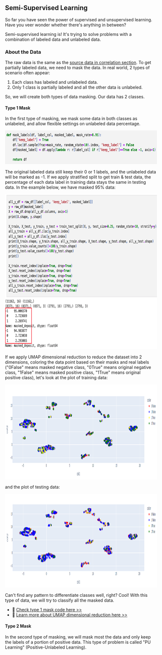 ## Semi-Supervised Learning

So far you have seen the power of supervised and unsupervised learning. Have you veer wonder whether there's anything in between? 

Semi-supervised learning is! It's trying to solve problems with a combination of labeled data and unlabeled data.


### About the Data

The raw data is the same as the [source data in correlation section][1]. To get partially labeled data, we need to mask the data. In real world, 2 types of scenario often appear:
1. Each class has labeled and unlabeled data.
2. Only 1 class is partially labeled and all the other data is unlabeled.

So, we will create both types of data masking. Our data has 2 classes.

#### Type 1 Mask

In the first type of masking, we mask some data in both classes as unlabeled, and allow flexible settings on unlabeled data percentage.

<img src="https://github.com/lady-h-world/My_Garden/blob/main/images/Resplendent_Tree_images/code_type1_mask.png" width="765" height="111" />

The original labeled data still keep their 0 or 1 labels, and the unlabeled data will be marked as -1. If we apply stratified split to get train & test data, the percentage of each data label in training data stays the same in testing data. In the example below, we have masked 95% data:

<img src="https://github.com/lady-h-world/My_Garden/blob/main/images/Resplendent_Tree_images/code_splittraintest_mask1.png" width="820" height="512" />

If we apply UMAP dimensional reduction to reduce the dataset into 2 dimensions, coloring the data point based on their masks and real labels ("0False" means masked negative class, "0True" means original negative class, "1False" means masked positive class, "1True" means original positive class), let's look at the plot of training data:

<img src="https://github.com/lady-h-world/My_Garden/blob/main/images/Resplendent_Tree_images/train_umap.png" width="1377" height="313" />

and the plot of testing data:

<img src="https://github.com/lady-h-world/My_Garden/blob/main/images/Resplendent_Tree_images/test_umap.png" width="1380" height="309" />

Can't find any pattern to differentiate classes well, right? Cool! With this type of data, we will try to classify all the masked data.

* 🌻 [Check type 1 mask code here >>][2]
* 🌻 [Learn more about UMAP dimensional reduction here >>][3]


#### Type 2 Mask

In the second type of masking, we will mask most the data and only keep the labels of a portion of positive data. This type of problem is called "PU Learning" (Positive-Unlabeled Learning).


[1]:https://github.com/lady-h-world/My_Garden/blob/main/reading_pages/Resplendent_Tree/corr1.md#about-the-data
[2]:https://github.com/lady-h-world/My_Garden/blob/main/code/resplendent_tree/semi_supervised/mask_labels.ipynb
[3]:https://github.com/lady-h-world/My_Garden/blob/main/reading_pages/Crystal_Ball/dimensional_reduction4.md